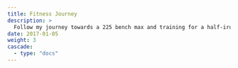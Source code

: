 ```yaml
---
title: Fitness Journey
description: >
  Follow my journey towards a 225 bench max and training for a half-ironman next summer.
date: 2017-01-05
weight: 3
cascade:
  - type: "docs"
---
```

